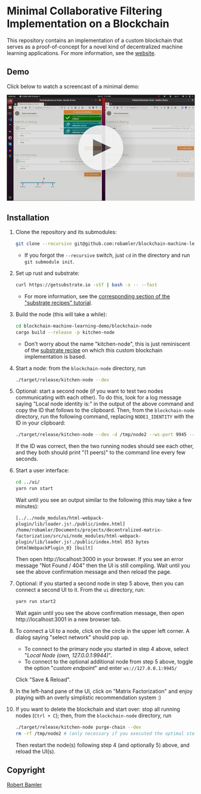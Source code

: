 # Minimal Collaborative Filtering Implementation on a Blockchain

This repository contains an implementation of a custom blockchain that serves as a proof-of-concept for a novel kind of decentralized machine learning applications.
For more information, see the [website](https://robamler.github.io/blockchain-machine-learning-demo/).

## Demo

Click below to watch a screencast of a minimal demo:

[![Foo](video-cover.png)](https://robamler.github.io/blockchain-machine-learning-demo/)

## Installation

1. Clone the repository and its submodules:

    ```bash
    git clone --recursive git@github.com:robamler/blockchain-machine-learning-demo.git
    ```

    - If you forgot the `--recursive` switch, just `cd` in the directory and run `git submodule init`.

2. Set up rust and substrate:

    ```bash
    curl https://getsubstrate.io -sSf | bash -s -- --fast
    ```

    - For more information, see the [corresponding section of the "substrate recipes" tutorial](https://substrate.dev/recipes/1-prepare-kitchen/1-build-node.html).

3. Build the node (this will take a while):

    ```bash
    cd blockchain-machine-learning-demo/blockchain-node
    cargo build --release -p kitchen-node
    ```

    - Don't worry about the name "kitchen-node", this is just reminiscent of the [substrate recipe](https://substrate.dev/recipes/introduction.html) on which this custom blockchain implementation is based.

4. Start a node: from the `blockchain-node` directory, run

    ```bash
    ./target/release/kitchen-node --dev
    ```

5. Optional: start a second node (if you want to test two nodes communicating with each other).
    To do this, look for a log message saying "Local node identity is:" in the output of the above command and copy the ID that follows to the clipboard.
    Then, from the `blockchain-node` directory, run the following command, replacing `NODE1_IDENTITY` with the ID in your clipboard:

    ```bash
    ./target/release/kitchen-node --dev -d /tmp/node2 --ws-port 9945 --reserved-nodes /ip4/127.0.0.1/tcp/30333/p2p/NODE1_IDENTITY
    ```

    If the ID was correct, then the two running nodes should see each other, and they both should print "(1 peers)" to the command line every few seconds.

6. Start a user interface:

    ```bash
    cd ../ui/
    yarn run start
    ```

    Wait until you see an output similar to the following (this may take a few minutes):

    ```text
    [../../node_modules/html-webpack-plugin/lib/loader.js!./public/index.html] /home/robamler/Documents/projects/decentralized-matrix-factorization/src/ui/node_modules/html-webpack-plugin/lib/loader.js!./public/index.html 853 bytes {HtmlWebpackPlugin_0} [built]
    ```

    Then open http://localhost:3000 in your browser.
    If you see an error message "Not Found / 404" then the UI is still compiling.
    Wait until you see the above confirmation message and then reload the page.

7. Optional: if you started a second node in step 5 above, then you can connect a second UI to it.
    From the `ui` directory, run:

    ```bash
    yarn run start2
    ```

    Wait again until you see the above confirmation message, then open http://localhost:3001 in a new browser tab.

8. To connect a UI to a node, click on the circle in the upper left corner.
    A dialog saying "select network" should pop up.

    - To connect to the primary node you started in step 4 above, select "*Local Node (own, 127.0.0.1:9944)*".
    - To connect to the optional additional node from step 5 above, toggle the option "*custom endpoint*" and enter `ws://127.0.0.1:9945/`

    Click "Save & Reload".


9. In the left-hand pane of the UI, click on "Matrix Factorization" and enjoy playing with an overly simplistic recommendation system :)

10. If you want to delete the blockchain and start over:
    stop all running nodes (`Ctrl + C`); then, from the `blockchain-node` directory, run

    ```bash
    ./target/release/kitchen-node purge-chain --dev
    rm -rf /tmp/node2 # (only necessary if you executed the optimal step 5 above)
    ```

    Then restart the node(s) following step 4 (and optionally 5) above, and reload the UI(s).

## Copyright

[Robert Bamler](https://robamler.github.io)
